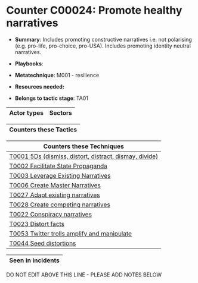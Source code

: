 # Counter C00024: Promote healthy narratives

* **Summary**: Includes promoting constructive narratives i.e. not polarising (e.g. pro-life, pro-choice, pro-USA).  Includes promoting identity neutral narratives. 

* **Playbooks**: 

* **Metatechnique**: M001 - resilience

* **Resources needed:** 

* **Belongs to tactic stage**: TA01


| Actor types | Sectors |
| ----------- | ------- |



| Counters these Tactics |
| ---------------------- |



| Counters these Techniques |
| ------------------------- |
| [T0001 5Ds (dismiss, distort, distract, dismay, divide)](../generated_pages/techniques/T0001.md) |
| [T0002 Facilitate State Propaganda](../generated_pages/techniques/T0002.md) |
| [T0003 Leverage Existing Narratives](../generated_pages/techniques/T0003.md) |
| [T0006 Create Master Narratives](../generated_pages/techniques/T0006.md) |
| [T0027 Adapt existing narratives](../generated_pages/techniques/T0027.md) |
| [T0028 Create competing narratives](../generated_pages/techniques/T0028.md) |
| [T0022 Conspiracy narratives](../generated_pages/techniques/T0022.md) |
| [T0023 Distort facts](../generated_pages/techniques/T0023.md) |
| [T0053 Twitter trolls amplify and manipulate](../generated_pages/techniques/T0053.md) |
| [T0044 Seed distortions](../generated_pages/techniques/T0044.md) |



| Seen in incidents |
| ----------------- |


DO NOT EDIT ABOVE THIS LINE - PLEASE ADD NOTES BELOW